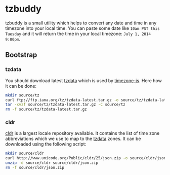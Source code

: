 # tzbuddy

tzbuddy is a small utility which helps to convert any date and time in any timezone into your local time. You can paste some date like `10am PST this Tuesday` and it will return the time in your local timezone: `July 1, 2014 9:00pm`.

## Bootstrap

### tzdata

You should download latest [tzdata] which is used by [timezone-js]. Here how it can be done:

```bash
mkdir source/tz
curl ftp://ftp.iana.org/tz/tzdata-latest.tar.gz -o source/tz/tzdata-latest.tar.gz
tar -xvzf source/tz/tzdata-latest.tar.gz -C source/tz
rm -f source/tz/tzdata-latest.tar.gz
```

### cldr

[cldr] is a largest locale repository available. It contains the list of time zone abbreviations which we use to map to the [tzdata] zones. It can be downloaded using the following script:

```bash
mkdir source/cldr
curl http://www.unicode.org/Public/cldr/25/json.zip -o source/cldr/json.zip
unzip -d source/cldr source/cldr/json.zip
rm -f source/cldr/json.zip
```

[tzdata]: http://www.iana.org/time-zones
[timezone-js]: https://github.com/mde/timezone-js
[cldr]: http://cldr.unicode.org/
